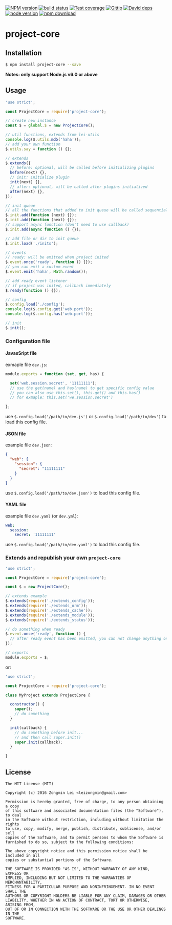 [![NPM version][npm-image]][npm-url]
[![build status][travis-image]][travis-url]
[![Test coverage][coveralls-image]][coveralls-url]
[![Gittip][gittip-image]][gittip-url]
[![David deps][david-image]][david-url]
[![node version][node-image]][node-url]
[![npm download][download-image]][download-url]

[npm-image]: https://img.shields.io/npm/v/project-core.svg?style=flat-square
[npm-url]: https://npmjs.org/package/project-core
[travis-image]: https://img.shields.io/travis/leizongmin/node-project-core.svg?style=flat-square
[travis-url]: https://travis-ci.org/leizongmin/node-project-core
[coveralls-image]: https://img.shields.io/coveralls/leizongmin/node-project-core.svg?style=flat-square
[coveralls-url]: https://coveralls.io/r/leizongmin/node-project-core?branch=master
[gittip-image]: https://img.shields.io/gittip/leizongmin.svg?style=flat-square
[gittip-url]: https://www.gittip.com/leizongmin/
[david-image]: https://img.shields.io/david/leizongmin/node-project-core.svg?style=flat-square
[david-url]: https://david-dm.org/leizongmin/node-project-core
[node-image]: https://img.shields.io/badge/node.js-%3E=_4.0-green.svg?style=flat-square
[node-url]: http://nodejs.org/download/
[download-image]: https://img.shields.io/npm/dm/project-core.svg?style=flat-square
[download-url]: https://npmjs.org/package/project-core

# project-core

## Installation

```bash
$ npm install project-core --save
```

**Notes: only support Node.js v6.0 or above**


## Usage

```javascript
'use strict';

const ProjectCore = require('project-core');

// create new instance
const $ = global.$ = new ProjectCore();

// util functions, extends from lei-utils
console.log($.utils.md5('haha'));
// add your own function
$.utils.say = function () {};

// extends
$.extends({
  // before: optional, will be called before initializing plugins
  before(next) {},
  // init: initialize plugin
  init(next) {},
  // after: optional, will be called after plugins initialized
  after(next) {},
});

// init queue
// all the functions that added to init queue will be called sequentially
$.init.add(function (next) {});
$.init.add(function (next) {});
// support async function (don't need to use callback)
$.init.add(async function () {});

// add file or dir to init queue
$.init.load('./inits');

// events
// ready: will be emitted when project inited
$.event.once('ready', function () {});
// you can emit a custom event
$.event.emit('haha', Math.random());

// add ready event listener
// if project was inited, callback immediately
$.ready(function () {});

// config
$.config.load('./config');
console.log($.config.get('web.port'));
console.log($.config.has('web.port'));

// init
$.init();
```


### Configuration file

#### JavasSript file

exmaple file `dev.js`:

```javascript
module.exports = function (set, get, has) {

  set('web.session.secret', '11111111');
  // use the get(name) and has(name) to get specific config value
  // you can also use this.set(), this.get() and this.has()
  // for exmaple: this.set('we.session.secret')

};
```

use `$.config.load('/path/to/dev.js')` or `$.config.load('/path/to/dev')` to load this config file.

#### JSON file

example file `dev.json`:

```json
{
  "web": {
    "session": {
      "secret": "11111111"
    }
  }
}
```

use `$.config.load('/path/to/dev.json')` to load this config file.

#### YAML file

example file `dev.yaml` (or `dev.yml`):

```yaml
web:
  session:
    secret: '11111111'
```

use `$.config.load('/path/to/dev.yaml')` to load this config file.


### Extends and republish your own `project-core`

```javascript
'use strict';

const ProjectCore = require('project-core');

const $ = new ProjectCore();

// extends example
$.extends(require('./extends_config'));
$.extends(require('./extends_orm'));
$.extends(require('./extends_cache'));
$.extends(require('./extends_module'));
$.extends(require('./extends_status'));

// do something when ready
$.event.once('ready', function () {
  // after ready event has been emitted, you can not change anything on project-core instance any more
});

// exports
module.exports = $;
```

or:

```javascript
'use strict';

const ProjectCore = require('project-core');

class MyProject extends ProjectCore {

  constructor() {
    super();
    // do something
  }

  init(callback) {
    // do something before init...
    // and then call super.init()
    super.init(callback);
  }

}
```



## License

```
The MIT License (MIT)

Copyright (c) 2016 Zongmin Lei <leizongmin@gmail.com>

Permission is hereby granted, free of charge, to any person obtaining a copy
of this software and associated documentation files (the "Software"), to deal
in the Software without restriction, including without limitation the rights
to use, copy, modify, merge, publish, distribute, sublicense, and/or sell
copies of the Software, and to permit persons to whom the Software is
furnished to do so, subject to the following conditions:

The above copyright notice and this permission notice shall be included in all
copies or substantial portions of the Software.

THE SOFTWARE IS PROVIDED "AS IS", WITHOUT WARRANTY OF ANY KIND, EXPRESS OR
IMPLIED, INCLUDING BUT NOT LIMITED TO THE WARRANTIES OF MERCHANTABILITY,
FITNESS FOR A PARTICULAR PURPOSE AND NONINFRINGEMENT. IN NO EVENT SHALL THE
AUTHORS OR COPYRIGHT HOLDERS BE LIABLE FOR ANY CLAIM, DAMAGES OR OTHER
LIABILITY, WHETHER IN AN ACTION OF CONTRACT, TORT OR OTHERWISE, ARISING FROM,
OUT OF OR IN CONNECTION WITH THE SOFTWARE OR THE USE OR OTHER DEALINGS IN THE
SOFTWARE.
```
